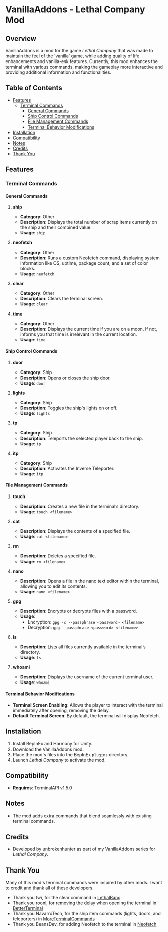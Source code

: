 # VanillaAddons - Lethal Company Mod

## Overview

VanillaAddons is a mod for the game _Lethal Company_ that was made to maintain the feel of the 'vanilla' game, while adding quality of life enhancements and vanilla-esk features. Currently, this mod enhances the terminal with various commands, making the gameplay more interactive and providing additional information and functionalities.

## Table of Contents

- [Features](#features)
  - [Terminal Commands](#terminal-commands)
    - [General Commands](#general-commands)
    - [Ship Control Commands](#ship-control-commands)
    - [File Management Commands](#file-management-commands)
    - [Terminal Behavior Modifications](#terminal-behavior-modifications)
- [Installation](#installation)
- [Compatibility](#compatibility)
- [Notes](#notes)
- [Credits](#credits)
- [Thank You](#thank-you)

## Features

### Terminal Commands

#### General Commands

1. **ship**

   - **Category**: Other
   - **Description**: Displays the total number of scrap items currently on the ship and their combined value.
   - **Usage**: `ship`

2. **neofetch**

   - **Category**: Other
   - **Description**: Runs a custom Neofetch command, displaying system information like OS, uptime, package count, and a set of color blocks.
   - **Usage**: `neofetch`

3. **clear**

   - **Category**: Other
   - **Description**: Clears the terminal screen.
   - **Usage**: `clear`

4. **time**
   - **Category**: Other
   - **Description**: Displays the current time if you are on a moon. If not, informs you that time is irrelevant in the current location.
   - **Usage**: `time`

#### Ship Control Commands

1. **door**

   - **Category**: Ship
   - **Description**: Opens or closes the ship door.
   - **Usage**: `door`

2. **lights**

   - **Category**: Ship
   - **Description**: Toggles the ship's lights on or off.
   - **Usage**: `lights`

3. **tp**

   - **Category**: Ship
   - **Description**: Teleports the selected player back to the ship.
   - **Usage**: `tp`

4. **itp**
   - **Category**: Ship
   - **Description**: Activates the Inverse Teleporter.
   - **Usage**: `itp`

#### File Management Commands

1. **touch**

   - **Description**: Creates a new file in the terminal’s directory.
   - **Usage**: `touch <filename>`

2. **cat**

   - **Description**: Displays the contents of a specified file.
   - **Usage**: `cat <filename>`

3. **rm**

   - **Description**: Deletes a specified file.
   - **Usage**: `rm <filename>`

4. **nano**

   - **Description**: Opens a file in the nano text editor within the terminal, allowing you to edit its contents.
   - **Usage**: `nano <filename>`

5. **gpg**

   - **Description**: Encrypts or decrypts files with a password.
   - **Usage**:
     - Encryption: `gpg -c --passphrase <password> <filename>`
     - Decryption: `gpg --passphrase <password> <filename>`

6. **ls**

   - **Description**: Lists all files currently available in the terminal’s directory.
   - **Usage**: `ls`

7. **whoami**
   - **Description**: Displays the username of the current terminal user.
   - **Usage**: `whoami`

#### Terminal Behavior Modifications

- **Terminal Screen Enabling**: Allows the player to interact with the terminal immediately after opening, removing the delay.
- **Default Terminal Screen**: By default, the terminal will display Neofetch.

## Installation

1. Install BepInEx and Harmony for Unity.
2. Download the VanillaAddons mod.
3. Place the mod's files into the BepInEx `plugins` directory.
4. Launch _Lethal Company_ to activate the mod.

## Compatibility

- **Requires**: TerminalAPI v1.5.0

## Notes

- The mod adds extra commands that blend seamlessly with existing terminal commands.

## Credits

- Developed by unbrokenhunter as part of my VanillaAddons series for _Lethal Company_.

## Thank You

Many of this mod's terminal commands were inspired by other mods. I want to credit and thank all of these developers.

- Thank you twi, for the clear command in [LethalBang](https://thunderstore.io/c/lethal-company/p/twi/LethalBang/)
- Thank you rooni, for removing the delay when opening the terminal in [BetterTerminal](https://thunderstore.io/c/lethal-company/p/rooni/BetterTerminal/)
- Thank you NavarroTech, for the ship item commands (lights, doors, and teleporters) in [MoreTerminalCommands](https://thunderstore.io/c/lethal-company/p/NavarroTech/MoreTerminalCommands/)
- Thank you BeansDev, for adding Neofetch to the terminal in [Neofetch](https://thunderstore.io/c/lethal-company/p/BeansDev/Neofetch/)
